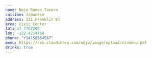 ```yaml
---
name: Nojo Ramen Tavern
cuisine: Japanese
address: 231 Franklin St
area: Civic Center
lat: 37.7767268
lon: -122.4214764
phone: "+14158964587"
menu: https://res.cloudinary.com/nojo/image/upload/v1/menu.pdf
drinks: true
---
```

